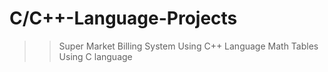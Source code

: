 # C/C++-Language-Projects
>> Super Market Billing System Using C++ Language
>> Math Tables Using C language

